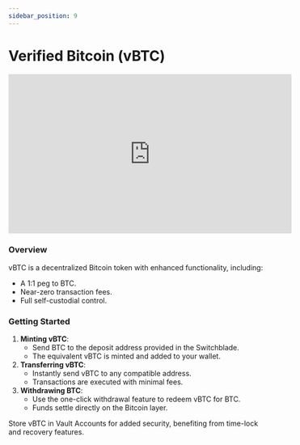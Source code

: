 ```yaml
---
sidebar_position: 9
---
```



# Verified Bitcoin (vBTC)

<iframe width="560" height="315" src="https://www.youtube.com/embed/R_i1DwBUrA8" title="YouTube video player" frameborder="0" allow="accelerometer; autoplay; clipboard-write; encrypted-media; gyroscope; picture-in-picture; web-share; fullscreen" allowfullscreen></iframe>


### Overview
vBTC is a decentralized Bitcoin token with enhanced functionality, including:
- A 1:1 peg to BTC.
- Near-zero transaction fees.
- Full self-custodial control.

### Getting Started
1. **Minting vBTC**:
   - Send BTC to the deposit address provided in the Switchblade.
   - The equivalent vBTC is minted and added to your wallet.
2. **Transferring vBTC**:
   - Instantly send vBTC to any compatible address.
   - Transactions are executed with minimal fees.
3. **Withdrawing BTC**:
   - Use the one-click withdrawal feature to redeem vBTC for BTC.
   - Funds settle directly on the Bitcoin layer.

Store vBTC in Vault Accounts for added security, benefiting from time-lock and recovery features.